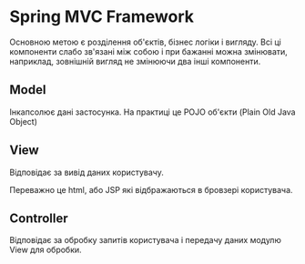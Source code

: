 # Spring MVC Framework

Основною метою є розділення об'єктів, бізнес логіки і вигляду.
Всі ці компоненти слабо зв'язані між собою і при бажанні можна змінювати, наприклад, зовнішній вигляд не змінюючи два інші компоненти.

## Model

Інкапсолює дані застосунка. На практиці це POJO об'єкти (Plain Old Java Object)

## View

Відповідає за вивід даних користувачу.

Переважно це html, або JSP які відбражаються в бровзері користувача.

## Controller

Відповідає за обробку запитів користувача і передачу даних модулю View для обробки.


